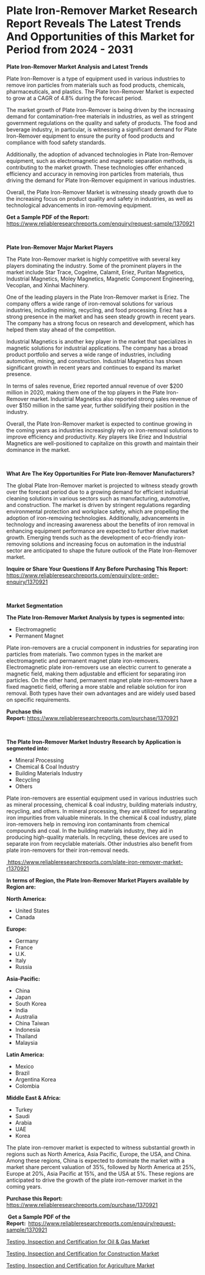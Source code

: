 <p><h1>Plate Iron-Remover Market Research Report Reveals The Latest Trends And Opportunities of this Market for Period from 2024 - 2031</h1></p><p><strong>Plate Iron-Remover Market Analysis and Latest Trends</strong></p>
<p><p>Plate Iron-Remover is a type of equipment used in various industries to remove iron particles from materials such as food products, chemicals, pharmaceuticals, and plastics. The Plate Iron-Remover Market is expected to grow at a CAGR of 4.8% during the forecast period. </p><p>The market growth of Plate Iron-Remover is being driven by the increasing demand for contamination-free materials in industries, as well as stringent government regulations on the quality and safety of products. The food and beverage industry, in particular, is witnessing a significant demand for Plate Iron-Remover equipment to ensure the purity of food products and compliance with food safety standards.</p><p>Additionally, the adoption of advanced technologies in Plate Iron-Remover equipment, such as electromagnetic and magnetic separation methods, is contributing to the market growth. These technologies offer enhanced efficiency and accuracy in removing iron particles from materials, thus driving the demand for Plate Iron-Remover equipment in various industries.</p><p>Overall, the Plate Iron-Remover Market is witnessing steady growth due to the increasing focus on product quality and safety in industries, as well as technological advancements in iron-removing equipment.</p></p>
<p><strong>Get a Sample PDF of the Report:&nbsp;</strong> <a href="https://www.reliableresearchreports.com/enquiry/request-sample/1370921">https://www.reliableresearchreports.com/enquiry/request-sample/1370921</a></p>
<p>&nbsp;</p>
<p><strong>Plate Iron-Remover Major Market Players</strong></p>
<p><p>The Plate Iron-Remover market is highly competitive with several key players dominating the industry. Some of the prominent players in the market include Star Trace, Cogelme, Calamit, Eriez, Puritan Magnetics, Industrial Magnetics, Moley Magnetics, Magnetic Component Engineering, Vecoplan, and Xinhai Machinery.</p><p>One of the leading players in the Plate Iron-Remover market is Eriez. The company offers a wide range of iron-removal solutions for various industries, including mining, recycling, and food processing. Eriez has a strong presence in the market and has seen steady growth in recent years. The company has a strong focus on research and development, which has helped them stay ahead of the competition.</p><p>Industrial Magnetics is another key player in the market that specializes in magnetic solutions for industrial applications. The company has a broad product portfolio and serves a wide range of industries, including automotive, mining, and construction. Industrial Magnetics has shown significant growth in recent years and continues to expand its market presence.</p><p>In terms of sales revenue, Eriez reported annual revenue of over $200 million in 2020, making them one of the top players in the Plate Iron-Remover market. Industrial Magnetics also reported strong sales revenue of over $150 million in the same year, further solidifying their position in the industry.</p><p>Overall, the Plate Iron-Remover market is expected to continue growing in the coming years as industries increasingly rely on iron-removal solutions to improve efficiency and productivity. Key players like Eriez and Industrial Magnetics are well-positioned to capitalize on this growth and maintain their dominance in the market.</p></p>
<p>&nbsp;</p>
<p><strong>What Are The Key Opportunities For Plate Iron-Remover Manufacturers?</strong></p>
<p><p>The global Plate Iron-Remover market is projected to witness steady growth over the forecast period due to a growing demand for efficient industrial cleaning solutions in various sectors such as manufacturing, automotive, and construction. The market is driven by stringent regulations regarding environmental protection and workplace safety, which are propelling the adoption of iron-removing technologies. Additionally, advancements in technology and increasing awareness about the benefits of iron removal in enhancing equipment performance are expected to further drive market growth. Emerging trends such as the development of eco-friendly iron-removing solutions and increasing focus on automation in the industrial sector are anticipated to shape the future outlook of the Plate Iron-Remover market.</p></p>
<p><strong>Inquire or Share Your Questions If Any Before Purchasing This Report:</strong> <a href="https://www.reliableresearchreports.com/enquiry/pre-order-enquiry/1370921">https://www.reliableresearchreports.com/enquiry/pre-order-enquiry/1370921</a></p>
<p>&nbsp;</p>
<p><strong>Market Segmentation</strong></p>
<p><strong>The Plate Iron-Remover Market Analysis by types is segmented into:</strong></p>
<p><ul><li>Electromagnetic</li><li>Permanent Magnet</li></ul></p>
<p><p>Plate iron-removers are a crucial component in industries for separating iron particles from materials. Two common types in the market are electromagnetic and permanent magnet plate iron-removers. Electromagnetic plate iron-removers use an electric current to generate a magnetic field, making them adjustable and efficient for separating iron particles. On the other hand, permanent magnet plate iron-removers have a fixed magnetic field, offering a more stable and reliable solution for iron removal. Both types have their own advantages and are widely used based on specific requirements.</p></p>
<p><strong>Purchase this Report:&nbsp;</strong><a href="https://www.reliableresearchreports.com/purchase/1370921">https://www.reliableresearchreports.com/purchase/1370921</a></p>
<p>&nbsp;</p>
<p><strong>The Plate Iron-Remover Market Industry Research by Application is segmented into:</strong></p>
<p><ul><li>Mineral Processing</li><li>Chemical & Coal Industry</li><li>Building Materials Industry</li><li>Recycling</li><li>Others</li></ul></p>
<p><p>Plate iron-removers are essential equipment used in various industries such as mineral processing, chemical & coal industry, building materials industry, recycling, and others. In mineral processing, they are utilized for separating iron impurities from valuable minerals. In the chemical & coal industry, plate iron-removers help in removing iron contaminants from chemical compounds and coal. In the building materials industry, they aid in producing high-quality materials. In recycling, these devices are used to separate iron from recyclable materials. Other industries also benefit from plate iron-removers for their iron-removal needs.</p></p>
<p><a href="https://www.reliableresearchreports.com/plate-iron-remover-market-r1370921">&nbsp;https://www.reliableresearchreports.com/plate-iron-remover-market-r1370921</a></p>
<p><strong>In terms of Region, the Plate Iron-Remover Market Players available by Region are:</strong></p>
<p>
    <p> <strong> North America: </strong>
        <ul>
            <li>United States</li>
            <li>Canada</li>
        </ul>
        </p> 
    <p> <strong> Europe: </strong>
        <ul>
            <li>Germany</li>
            <li>France</li>
            <li>U.K.</li>
            <li>Italy</li>
            <li>Russia</li>
        </ul>
        </p> 
    <p> <strong> Asia-Pacific: </strong>
        <ul>
            <li>China</li>
            <li>Japan</li>
            <li>South Korea</li>
            <li>India</li>
            <li>Australia</li>
            <li>China Taiwan</li>
            <li>Indonesia</li>
            <li>Thailand</li>
            <li>Malaysia</li>
        </ul>
        </p> 
    <p> <strong> Latin America: </strong>
        <ul>
            <li>Mexico</li>
            <li>Brazil</li>
            <li>Argentina Korea</li>
            <li>Colombia</li>
        </ul>
        </p> 
    <p> <strong> Middle East & Africa: </strong>
        <ul>
            <li>Turkey</li>
            <li>Saudi</li>
            <li>Arabia</li>
            <li>UAE</li>
            <li>Korea</li>
        </ul>
    </p>
    </p>
<p><p>The plate iron-remover market is expected to witness substantial growth in regions such as North America, Asia Pacific, Europe, the USA, and China. Among these regions, China is expected to dominate the market with a market share percent valuation of 35%, followed by North America at 25%, Europe at 20%, Asia Pacific at 15%, and the USA at 5%. These regions are anticipated to drive the growth of the plate iron-remover market in the coming years.</p></p>
<p><strong>Purchase this Report: </strong><a href="https://www.reliableresearchreports.com/purchase/1370921">https://www.reliableresearchreports.com/purchase/1370921</a></p>
<p>&nbsp;<strong>Get a Sample PDF of the Report:&nbsp;&nbsp;</strong><a href="https://www.reliableresearchreports.com/enquiry/request-sample/1370921">https://www.reliableresearchreports.com/enquiry/request-sample/1370921</a></p>
<p><strong></strong></p>
<p><p><a href="https://github.com/cathyMaggio37/Market-Research-Report-List-1/blob/main/testing-inspection-and-certification-for-oil-gas-market.md">Testing, Inspection and Certification for Oil & Gas Market</a></p><p><a href="https://github.com/KaliWatsica/Market-Research-Report-List-1/blob/main/testing-inspection-and-certification-for-construction-market.md">Testing, Inspection and Certification for Construction Market</a></p><p><a href="https://github.com/tiannaStark1/Market-Research-Report-List-1/blob/main/testing-inspection-and-certification-for-agriculture-market.md">Testing, Inspection and Certification for Agriculture Market</a></p></p>